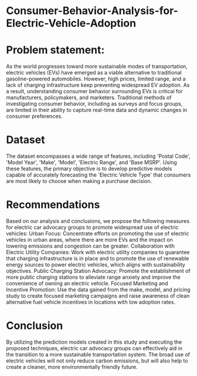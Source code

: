# Consumer-Behavior-Analysis-for-Electric-Vehicle-Adoption

# Problem statement:
As the world progresses toward more sustainable modes of transportation, electric vehicles (EVs) have emerged as a viable alternative to traditional gasoline-powered automobiles.
However, high prices, limited range, and a lack of charging infrastructure keep preventing widespread EV adoption.
As a result, understanding consumer behavior surrounding EVs is critical for manufacturers, policymakers, and marketers.
Traditional methods of investigating consumer behavior, including as surveys and focus groups, are limited in their ability to capture real-time data and dynamic changes in consumer preferences.

# Dataset
The dataset encompasses a wide range of features, including 'Postal Code', 'Model Year', 'Make', 'Model', 'Electric Range', and 'Base MSRP'. Using these features, the primary objective is to develop predictive models capable of accurately forecasting the 'Electric Vehicle Type' that consumers are most likely to choose when making a purchase decision.

# Recommendations
Based on our analysis and conclusions, we propose the following measures for electric car advocacy groups to promote widespread use of electric vehicles:
Urban Focus: Concentrate efforts on promoting the use of electric vehicles in urban areas, where there are more EVs and the impact on lowering emissions and congestion can be greater.
Collaboration with Electric Utility Companies: Work with electric utility companies to guarantee that charging infrastructure is in place and to promote the use of renewable energy sources to power electric vehicles, which aligns with sustainability objectives.
Public Charging Station Advocacy: Promote the establishment of more public charging stations to alleviate range anxiety and improve the convenience of owning an electric vehicle.
Focused Marketing and Incentive Promotion: Use the data gained from the make, model, and pricing study to create focused marketing campaigns and raise awareness of clean alternative fuel vehicle incentives in locations with low adoption rates.


# Conclusion
By utilizing the prediction models created in this study and executing the proposed techniques, electric car advocacy groups can effectively aid in the transition to a more sustainable transportation system. The broad use of electric vehicles will not only reduce carbon emissions, but will also help to create a cleaner, more environmentally friendly future.
